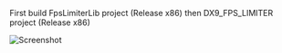 First build FpsLimiterLib project (Release x86) then DX9_FPS_LIMITER project (Release x86)

![Screenshot](https://i.imgur.com/DDEH6EB.png)

